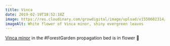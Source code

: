```yaml
---
title: Vinca
date: 2019-02-19T18:52:18Z
image: https://res.cloudinary.com/growdigital/image/upload/v1550602314/vinca-84AB6239.jpg
imageAlt: White flower of Vinca minor, shiny evergreen leaves
---
```


[Vinca minor](https://pfaf.org/user/plant.aspx?latinname=Vinca+minor) in the #ForestGarden propagation bed is in flower 🙂
